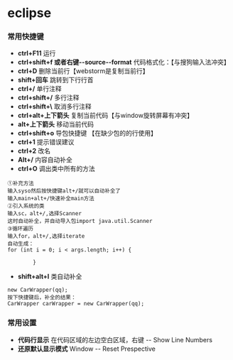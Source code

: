 # eclipse
### 常用快捷键
* **ctrl+F11** 运行
* **ctrl+shift+f 或者右键--source--format** 代码格式化：【与搜狗输入法冲突】
* **ctrl+D** 删除当前行【webstorm是复制当前行】
* **shift+回车** 跳转到下行行首
* **ctrl+/** 单行注释
* **ctrl+shift+/** 多行注释
* **ctrl+shift+\\** 取消多行注释
* **ctrl+alt+上下箭头** 复制当前代码【与window旋转屏幕有冲突】
* **alt+上下箭头** 移动当前代码
* **ctrl+shift+o** 导包快捷键 【在缺少包的的行使用】
* **ctrl+1** 提示错误建议
* **ctrl+2** 改名
* **Alt+/** 内容自动补全
* **ctrl+O** 调出类中所有的方法
```
①补充方法
输入syso然后按快捷键alt+/就可以自动补全了
输入main+alt+/快速补全main方法
②引入系统的类
输入sc，alt+/,选择Scanner
这时自动补全，并自动导入包import java.util.Scanner
③循环遍历
输入for，alt+/,选择iterate
自动生成：
for (int i = 0; i < args.length; i++) {

		}
```
* **shift+alt+l** 类自动补全
```
new CarWrapper(qq);
按下快捷键后，补全的结果：
CarWrapper carWrapper = new CarWrapper(qq);
```
### 常用设置
* **代码行显示** 在代码区域的左边空白区域，右键 -- Show Line Numbers
* **还原默认显示模式** Window -- Reset Prespective